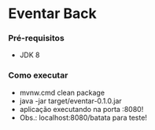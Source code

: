 # Eventar Back #

### Pré-requisitos ###
* JDK 8

### Como executar ###

* mvnw.cmd clean package
* java -jar target/eventar-0.1.0.jar
* aplicação executando na porta :8080! 
* Obs.: localhost:8080/batata para teste!